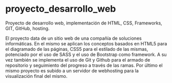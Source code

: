 # proyecto_desarrollo_web
Proyecto de desarrollo web, implementación de HTML, CSS, Frameworks, GIT, GitHub, hosting.

El proyecto data de un sitio web de una compañía de soluciones informáticas.
En el mismo se aplican los conceptos basados en HTML5 para el diagramado de las páginas, CSS5 para el estilado de las mismas, potenciado por el uso de SASS y el uso de Bootstrap como framework.
A su vez también se implementa el uso de Git y Github para el armado de repositorio y seguimiento del progreso a través de las ramas.
Por último el mismo proyecto es subido a un servidor de webhosting para la visualización final del mismo.
